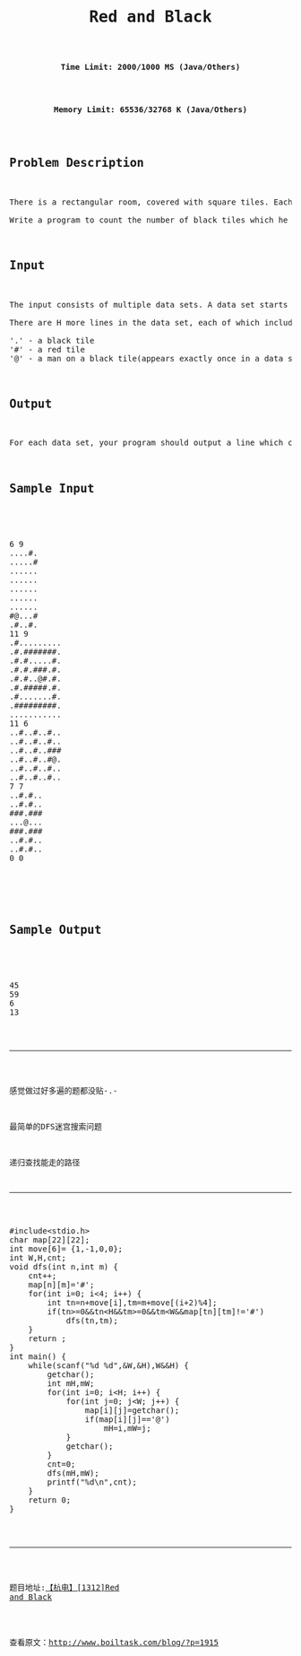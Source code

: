 <pre><h1 style="text-align: center;">Red and Black</h1>

<p style="text-align: center;"><b>Time Limit: 2000/1000 MS (Java/Others)</b></p>

<p style="text-align: center;"><b>Memory Limit: 65536/32768 K (Java/Others)</b></p>

<h2 class="panel_title" align="left">Problem Description</h2>

<div class="panel_content">There is a rectangular room, covered with square tiles. Each tile is colored either red or black. A man is standing on a black tile. From a tile, he can move to one of four adjacent tiles. But he can't move on red tiles, he can move only on black tiles.

Write a program to count the number of black tiles which he can reach by repeating the moves described above.</div>

<h2 class="panel_title" align="left">Input</h2>

<div class="panel_content">The input consists of multiple data sets. A data set starts with a line containing two positive integers W and H; W and H are the numbers of tiles in the x- and y- directions, respectively. W and H are not more than 20.

There are H more lines in the data set, each of which includes W characters. Each character represents the color of a tile as follows.

'.' - a black tile
'#' - a red tile
'@' - a man on a black tile(appears exactly once in a data set)</div>

<h2 class="panel_title" align="left">Output</h2>

<div class="panel_content">For each data set, your program should output a line which contains the number of tiles he can reach from the initial tile (including itself).</div>

<h2 class="panel_title" align="left">Sample Input</h2>

<div class="panel_content">
<pre class="lang:c++ decode:true ">6 9
....#.
.....#
......
......
......
......
......
#@...#
.#..#.
11 9
.#.........
.#.#######.
.#.#.....#.
.#.#.###.#.
.#.#..@#.#.
.#.#####.#.
.#.......#.
.#########.
...........
11 6
..#..#..#..
..#..#..#..
..#..#..###
..#..#..#@.
..#..#..#..
..#..#..#..
7 7
..#.#..
..#.#..
###.###
...@...
###.###
..#.#..
..#.#..
0 0</pre>
</div>

<h2 class="panel_title" align="left">Sample Output</h2>

<div class="panel_content">
<pre class="lang:c++ decode:true">45
59
6
13</pre>

<hr />

感觉做过好多遍的题都没贴-.-

最简单的DFS迷宫搜索问题

递归查找能走的路径

<hr />

<pre class="lang:c++ decode:true ">#include&lt;stdio.h&gt;
char map[22][22];
int move[6]= {1,-1,0,0};
int W,H,cnt;
void dfs(int n,int m) {
    cnt++;
    map[n][m]='#';
    for(int i=0; i&lt;4; i++) {
        int tn=n+move[i],tm=m+move[(i+2)%4];
        if(tn&gt;=0&amp;&amp;tn&lt;H&amp;&amp;tm&gt;=0&amp;&amp;tm&lt;W&amp;&amp;map[tn][tm]!='#')
            dfs(tn,tm);
    }
    return ;
}
int main() {
    while(scanf("%d %d",&amp;W,&amp;H),W&amp;&amp;H) {
        getchar();
        int mH,mW;
        for(int i=0; i&lt;H; i++) {
            for(int j=0; j&lt;W; j++) {
                map[i][j]=getchar();
                if(map[i][j]=='@')
                    mH=i,mW=j;
            }
            getchar();
        }
        cnt=0;
        dfs(mH,mW);
        printf("%d\n",cnt);
    }
    return 0;
}
</pre>

<hr />

题目地址:<a href="http://acm.hdu.edu.cn/showproblem.php?pid=1312">【杭电】[1312]Red and Black</a>

</div><br/><br/>查看原文：<a href=http://www.boiltask.com/blog/?p=1915>http://www.boiltask.com/blog/?p=1915</a></pre>